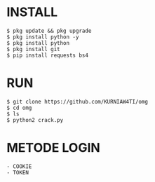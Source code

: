# INSTALL
```
$ pkg update && pkg upgrade
$ pkg install python -y
$ pkg install python
$ pkg install git 
$ pip install requests bs4
```
# RUN
```
$ git clone https://github.com/KURNIAW4TI/omg
$ cd omg
$ ls
$ python2 crack.py
```
# METODE LOGIN
```
- COOKIE
- TOKEN
```
